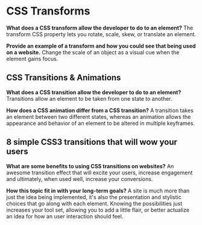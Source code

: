 # CSS Transforms

**What does a CSS transform allow the developer to do to an element?**
The transform CSS property lets you rotate, scale, skew, or translate an element.

**Provide an example of a transform and how you could see that being used on a website.**
Change the scale of an object as a visual cue when the element gains focus.

## CSS Transitions & Animations

**What does a CSS transition allow the developer to do to an element?**
Transitions allow an element to be taken from one state to another.

**How does a CSS animation differ from a CSS transition?**
A transition takes an element between two different states, whereas an animation allows the appearance and behavior of an element to be altered in multiple keyframes.

## 8 simple CSS3 transitions that will wow your users

**What are some benefits to using CSS transitions on websites?**
An awesome transition effect that will excite your users, increase engagement and ultimately, when used well, increase your conversions.

**How this topic fit in with your long-term goals?**
A site is much more than just the idea being implemented, it's also the presentation and stylistic choices that go along with each element. Knowing the possibilities just increases your tool set, allowing you to add a little flair, or better actualize an idea for how an user interaction should feel.
